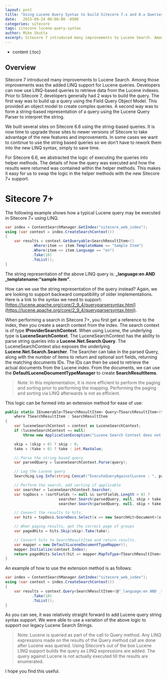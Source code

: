 ```yaml
---
layout: post
title: "Using Lucene Query Syntax to build Sitecore 7.x and 8.x Queries"
date:   2015-09-24 00:00:00 -0500
categories: sitecore
tags: sitecore lucene-query-syntax
author: Mike Skutta
excerpt: Sitecore 7 introduced many improvements to Lucene Search. Among those improvements was the added LINQ support for Lucene queries. Developers can now use LINQ-based queries to retrieve data from the Lucene indexes. Prior to Sitecore 7, developers generally had 2 ways to build the query. The first way was to build up a query using the Field Query Object Model. This provided an object model to create complex queries. A second way was to form a string-based representation of a query using the Lucene Query Parser to interpret the string.
---
```


* content
{:toc}

## Overview

Sitecore 7 introduced many improvements to Lucene Search. Among those improvements was the added LINQ support for Lucene queries. Developers can now use LINQ-based queries to retrieve data from the Lucene indexes. Prior to Sitecore 7, developers generally had 2 ways to build the query. The first way was to build up a query using the Field Query Object Model. This provided an object model to create complex queries. A second way was to form a string-based representation of a query using the Lucene Query Parser to interpret the string.

We built several sites on Sitecore 6.6 using the string-based queries. It is now time to upgrade those sites to newer versions of Sitecore to take advantage of the new features and improvements. In some cases we want to continue to use the string based queries so we don’t have to rework them into the new LINQ syntax, simply to save time.

For Sitecore 6.6, we abstracted the logic of executing the queries into helper methods. The details of how the query was executed and how the results were returned was contained within the helper methods. This makes it easy for us to swap the logic in the helper methods with the new Sitecore 7+ support.

# Sitecore 7+

The following example shows how a typical Lucene query may be executed in Sitecore 7+ using LINQ.

``` csharp
var index = ContentSearchManager.GetIndex("sitecore_web_index");
using (var context = index.CreateSearchContext())
{
    var results = context.GetQueryable<SearchResultItem>()
            .Where(item => item.TemplateName == "Sample Item")
            .Where(item => item.Language == "en")
            .Take(10)
            .ToList();
}
```

The string representation of the above LINQ query is: **_language:en AND _templatename:“sample item”**.

How can we use the string representation of the query instead?  Again, we are looking to support backward compatibility of older implementations.  Here is a link to the syntax we need to support: [https://lucene.apache.org/core/2_9_4/queryparsersyntax.html](https://lucene.apache.org/core/2_9_4/queryparsersyntax.html).

When performing a search in Sitecore 7+, you first get a reference to the index, then you create a search context from the index.  The search context is of type **IProviderSearchContext**.  When using Lucene, the underlying type is **LuceneSearchContext**.  The LuceneSearchContext has the ability to parse string queries into a **Lucene.Net.Search.Query**.  The LuceneSearchContext also exposes the underlying **Lucene.Net.Search.Searcher**.  The Searcher can take in the parsed Query, along with the number of items to return and optional sort fields, returning the matching documents IDs.  The IDs can then be used to retrieve the actual documents from the Lucene index.  From the documents, we can use the **DefaultLuceneDocumentTypeManager** to create **SearchResultItems**.

> Note: In this implementation, it is more efficient to perform the paging and sorting prior to performing the mapping. Performing the paging and sorting via LINQ afterwards is not as efficient.

This logic can be formed into an extension method for ease of use:

``` csharp
public static IEnumerable<TSearchResultItem> Query<TSearchResultItem>(this IProviderSearchContext context, string query, int skip = 0, int take = 0, SortField[] sortFields = null)
    where TSearchResultItem : SearchResultItem
{
    var luceneSearchContext = context as LuceneSearchContext;
    if (luceneSearchContext == null)
        throw new ApplicationException("Lucene Search Context does not exist.");

    skip = (skip > 0) ? skip : 0;
    take = (take > 0) ? take : int.MaxValue;

    // Parse the string based query
    var parsedQuery = luceneSearchContext.Parse(query);

    // Log the Lucene query 
    SearchLog.Log.Info(string.Concat("ExecuteQueryAgainstLucene : ", parsedQuery));

    // Perform the search, add sorting if applicable
    var searcher = luceneSearchContext.Searcher;
    var topDocs = (sortFields != null && sortFields.Length > 0) ?
                        searcher.Search(parsedQuery, null, skip + take, new Sort(sortFields)) :
                        searcher.Search(parsedQuery, null, skip + take);

    // Convert the results to hits.
    var hits = topDocs.ScoreDocs.Select(x => new SearchHit<Document>(x.Score, searcher.Doc(x.Doc))).ToList();

    // When paging results, get the correct page of groups
    var pagedHits = hits.Skip(skip).Take(take);

    // Convert hits to SearchResultItem and return results.
    var mapper = new DefaultLuceneDocumentTypeMapper();
    mapper.Initialize(context.Index);
    return pagedHits.Select(hit => mapper.MapToType<TSearchResultItem>(hit.Document, null, null, SearchSecurityOptions.DisableSecurityCheck));
}
```

An example of how to use the extension method is as follows:

``` csharp
var index = ContentSearchManager.GetIndex("sitecore_web_index");
using (var context = index.CreateSearchContext())
{
    var results = context.Query<SearchResultItem>(@"_language:en AND _templatename:""sample item""")
            .Take(10)
            .ToList();
}
```

As you can see, it was relatively straight forward to add Lucene query string syntax support. We were able to use a variation of the above logic to support our legacy Lucene Search Strings.

> Note: Lucene is queried as part of the call to Query method. Any LINQ expressions made on the results of the Query method call are done after Lucene was queried. Using Sitecore’s out of the box Lucene LINQ support builds the query as LINQ expressions are added. The query against Lucene is not actually executed till the results are enumerated.

I hope you find this useful.